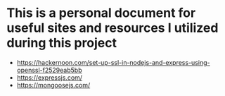 # This is a personal document for useful sites and resources I utilized during this project
+ https://hackernoon.com/set-up-ssl-in-nodejs-and-express-using-openssl-f2529eab5bb
+ https://expressjs.com/
+ https://mongoosejs.com/
